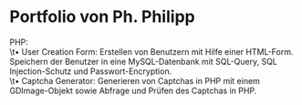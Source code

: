 # Portfolio von Ph. Philipp

PHP:<br>
\t• User Creation Form: Erstellen von Benutzern mit Hilfe einer HTML-Form. Speichern der Benutzer in eine MySQL-Datenbank mit SQL-Query, SQL Injection-Schutz und Passwort-Encryption.<br>
\t• Captcha Generator: Generieren von Captchas in PHP mit einem GDImage-Objekt sowie Abfrage und Prüfen des Captchas in PHP.

